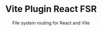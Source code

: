 <br/>

<h1 align='center'>Vite Plugin React FSR</h1>

<p align='center'>File system routing for React and Vite</p>

<br/>
